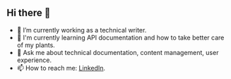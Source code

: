 ## Hi there 👋

- 🔭 I’m currently working as a technical writer.
- 🌱 I'm currently learning API documentation and how to take better care of my plants.
- 💬 Ask me about technical documentation, content management, user experience.
- 📫 How to reach me: [LinkedIn](https://www.linkedin.com/in/pola-drakopoulou/).
<!--
**PolaDrak/PolaDrak** is a ✨ _special_ ✨ repository because its `README.md` (this file) appears on your GitHub profile.

Here are some ideas to get you started:

- 🔭 I’m currently working on ...
- 🌱 I’m currently learning ...
- 👯 I’m looking to collaborate on ...
- 🤔 I’m looking for help with ...
- 💬 Ask me about ...
- 📫 How to reach me: ...
